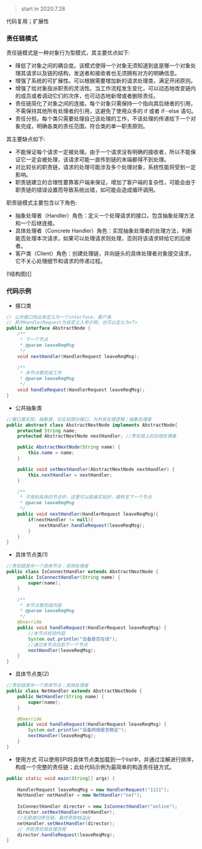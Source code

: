  > start in 2020.7.28
 
 代码复用；扩展性


 ### 责任链模式

责任链模式是一种对象行为型模式，其主要优点如下:
* 降低了对象之间的耦合度。该模式使得一个对象无须知道到底是哪一个对象处理其请求以及链的结构，发送者和接收者也无须拥有对方的明确信息。
* 增强了系统的可扩展性。可以根据需要增加新的请求处理类，满足开闭原则。
* 增强了给对象指派职责的灵活性。当工作流程发生变化，可以动态地改变链内的成员或者调动它们的次序，也可动态地新增或者删除责任。
* 责任链简化了对象之间的连接。每个对象只需保持一个指向其后继者的引用，不需保持其他所有处理者的引用，这避免了使用众多的 if 或者 if···else 语句。
* 责任分担。每个类只需要处理自己该处理的工作，不该处理的传递给下一个对象完成，明确各类的责任范围，符合类的单一职责原则。

其主要缺点如下:
* 不能保证每个请求一定被处理。由于一个请求没有明确的接收者，所以不能保证它一定会被处理，该请求可能一直传到链的末端都得不到处理。
* 对比较长的职责链，请求的处理可能涉及多个处理对象，系统性能将受到一定影响。
* 职责链建立的合理性要靠客户端来保证，增加了客户端的复杂性，可能会由于职责链的错误设置而导致系统出错，如可能会造成循环调用。

职责链模式主要包含以下角色:

* 抽象处理者（Handler）角色：定义一个处理请求的接口，包含抽象处理方法和一个后继连接。
* 具体处理者（Concrete Handler）角色：实现抽象处理者的处理方法，判断能否处理本次请求，如果可以处理请求则处理，否则将该请求转给它的后继者。
* 客户类（Client）角色：创建处理链，并向链头的具体处理者对象提交请求，它不关心处理细节和请求的传递过程。

(!结构图)[]

### 代码示例
- 接口类
```java
// 公共接口拎出来定义为一个interface，客户类
// 其中HandlerRequest为自定义入参示例，也可以定义为<T>
public interface AbstractNode {
    /**
     * 下一个节点
     * @param leaveReqMsg
     */
    void nextHandler(HandlerRequest leaveReqMsg);

    /**
     * 本节点需完成工作
     * @param leaveReqMsg
     */
    void handleRequest(HandlerRequest leaveReqMsg);
}
```
- 公共抽象类
```java
//接口类实现，抽象类，仅实现部分接口，为共有处理逻辑；抽象处理者
public abstract class AbstractNextNode implements AbstractNode{
    protected String name;
    protected AbstractNextNode nextHandler; //责任链上的后继处理者

    public AbstractNextNode(String name) {
        this.name = name;
    }

    public void setNextHandler(AbstractNextNode nextHandler) {
        this.nextHandler = nextHandler;
    }

    /**
     * 不用到具体的节点中，这里可以直接实现好，跳转至下一个节点
     * @param leaveReqMsg
     */
    public void nextHandler(HandlerRequest leaveReqMsg){
        if(nextHandler != null){
            nextHandler.handleRequest(leaveReqMsg);
        }
    }
}
```
- 具体节点类(1)
```Java
//责任链其中一个具体节点；具体处理者
public class IsConnectHandler extends AbstractNextNode {
    public IsConnectHandler(String name) {
        super(name);
    }

    /**
     * 本节点需完成内容
     * @param leaveReqMsg
     */
    @Override
    public void handleRequest(HandlerRequest leaveReqMsg) {
        //本节点校验内容
        System.out.println("设备是否在线");
        //通过本节点后到下一个节点
        nextHandler(leaveReqMsg);
    }
}
```
- 具体节点类(2)
```Java
//责任链其中一个具体节点；具体处理者
public class NetHandler extends AbstractNextNode {
    public NetHandler(String name) {
        super(name);
    }

    @Override
    public void handleRequest(HandlerRequest leaveReqMsg) {
        System.out.println("设备网络是否稳定");
        nextHandler(leaveReqMsg);
    }
}
```
- 使用方式
可以使用SPI将具体节点类加载到一个list中，并通过注解进行排序，构成一个完整的责任链；此处代码示例为最简单的构造责任链方式。
```Java
public static void main(String[] args) {
    
    HandlerRequest leaveReqMsg = new HandlerRequest("1111");
    NetHandler netHandler = new NetHandler("net");
    
    IsConnectHandler director = new IsConnectHandler("online");
    director.setNextHandler(netHandler);
    //无限递归责任链，最终导致栈溢出
    netHandler.setNextHandler(director);
    // 开启责任链处理流程
    director.handleRequest(leaveReqMsg);
}
```
